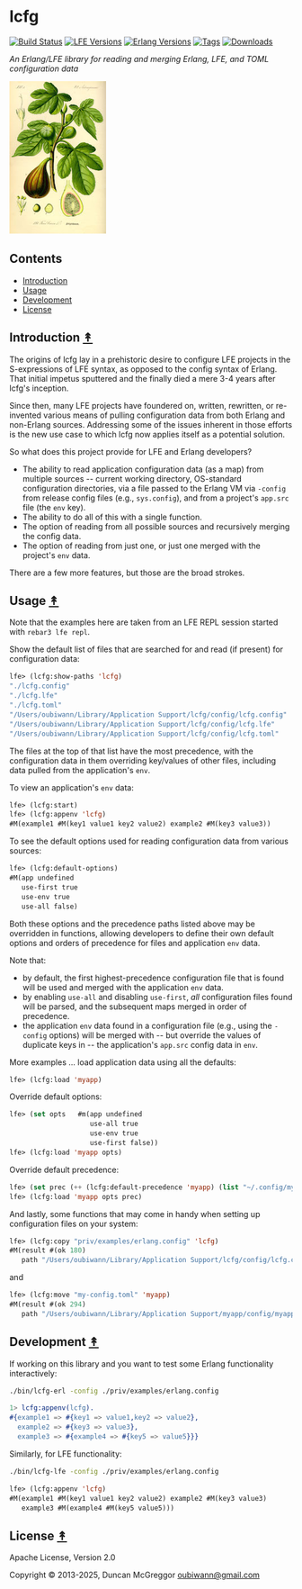 # lcfg

[![Build Status][gh-actions-badge]][gh-actions]
[![LFE Versions][lfe-badge]][lfe]
[![Erlang Versions][erlang-badge]][versions]
[![Tags][github-tags-badge]][github-tags]
[![Downloads][hex-downloads]][hex-package]

*An Erlang/LFE library for reading and merging Erlang, LFE, and TOML configuration data*

[![Project Logo][logo]][logo-large]


## Contents

* [Introduction](#introduction-)
* [Usage](#usage-)
* [Development](#development-)
* [License](#license-)

## Introduction [&#x219F;](#contents)

The origins of lcfg lay in a prehistoric desire to configure LFE projects in the S-expressions of LFE syntax, as opposed to the config syntax of Erlang. That initial impetus sputtered and the finally died a mere 3-4 years after lcfg's inception.

Since then, many LFE projects have foundered on, written, rewritten, or re-invented various means of pulling configuration data from both Erlang and non-Erlang sources. Addressing some of the issues inherent in those efforts is the new use case to which lcfg now applies itself as a potential solution.

So what does this project provide for LFE and Erlang developers?

* The ability to read application configuration data (as a map) from multiple sources -- current working directory, OS-standard configuration directories, via a file passed to the Erlang VM via `-config` from release config files (e.g., `sys.config`), and from a project's `app.src` file (the `env` key).
* The ability to do all of this with a single function.
* The option of reading from all possible sources and recursively merging the config data.
* The option of reading from just one, or just one merged with the project's `env` data.

There are a few more features, but those are the broad strokes.

## Usage [&#x219F;](#contents)

Note that the examples here are taken from an LFE REPL session started with `rebar3 lfe repl`.

Show the default list of files that are searched for and read (if present) for configuration data:

``` lisp
lfe> (lcfg:show-paths 'lcfg)
"./lcfg.config"
"./lcfg.lfe"
"./lcfg.toml"
"/Users/oubiwann/Library/Application Support/lcfg/config/lcfg.config"
"/Users/oubiwann/Library/Application Support/lcfg/config/lcfg.lfe"
"/Users/oubiwann/Library/Application Support/lcfg/config/lcfg.toml"
```

The files at the top of that list have the most precedence, with the configuration data in them overriding key/values of other files, including data pulled from the application's `env`.

To view an application's `env` data:

``` lisp
lfe> (lcfg:start)
lfe> (lcfg:appenv 'lcfg)
#M(example1 #M(key1 value1 key2 value2) example2 #M(key3 value3))
```

To see the default options used for reading configuration data from various sources:

``` lisp
lfe> (lcfg:default-options)
#M(app undefined
   use-first true 
   use-env true 
   use-all false)
```

Both these options and the precedence paths listed above may be overridden in functions, allowing developers to define their own default options and orders of precedence for files and application `env` data.

Note that:
* by default, the first highest-precedence configuration file that is found will be used and merged with the application `env` data.
* by enabling `use-all` and disabling `use-first`, _all_ configuration files found will be parsed, and the subsequent maps merged in order of precedence.
* the application `env` data found in a configuration file (e.g., using the `-config` options) will be merged with -- but override the values of duplicate keys in -- the application's `app.src` config data in `env`.

More examples ... load application data using all the defaults:

``` lisp
lfe> (lcfg:load 'myapp)
```

Override default options:

``` lisp
lfe> (set opts   #m(app undefined
                    use-all true
                    use-env true
                    use-first false))
lfe> (lcfg:load 'myapp opts)
```

Override default precedence:

``` lisp
lfe> (set prec (++ (lcfg:default-precedence 'myapp) (list "~/.config/myapp.toml")))
lfe> (lcfg:load 'myapp opts prec)
```

And lastly, some functions that may come in handy when setting up configuration files on your system:

``` lisp
lfe> (lcfg:copy "priv/examples/erlang.config" 'lcfg)
#M(result #(ok 180)
   path "/Users/oubiwann/Library/Application Support/lcfg/config/lcfg.config")
```

and

``` lisp
lfe> (lcfg:move "my-config.toml" 'myapp)
#M(result #(ok 294)
   path "/Users/oubiwann/Library/Application Support/myapp/config/myapp.toml")
```

## Development [&#x219F;](#contents)

If working on this library and you want to test some Erlang functionality interactively:

``` sh
./bin/lcfg-erl -config ./priv/examples/erlang.config
```

``` erlang
1> lcfg:appenv(lcfg).
#{example1 => #{key1 => value1,key2 => value2},
  example2 => #{key3 => value3},
  example3 => #{example4 => #{key5 => value5}}}
```

Similarly, for LFE functionality:

``` sh
./bin/lcfg-lfe -config ./priv/examples/erlang.config
```

``` lisp
lfe> (lcfg:appenv 'lcfg)
#M(example1 #M(key1 value1 key2 value2) example2 #M(key3 value3)
   example3 #M(example4 #M(key5 value5)))
```

## License [&#x219F;](#contents)

Apache License, Version 2.0

Copyright © 2013-2025, Duncan McGreggor <oubiwann@gmail.com>

[//]: ---Named-Links---

[logo]: priv/images/Illustration_Ficus_carica0-small.jpg
[logo-large]: priv/images/Illustration_Ficus_carica0.jpg
[screenshot]: priv/images/screenshot.png
[org]: https://github.com/lfeutre
[github]: https://github.com/lfeutre/lcfg
[gh-actions-badge]: https://github.com/lfeutre/lcfg/workflows/ci%2Fcd/badge.svg
[gh-actions]: https://github.com/lfeutre/lcfg/actions
[lfe]: https://github.com/lfe/lfe
[lfe-badge]: https://img.shields.io/badge/lfe-2.2+-blue.svg
[erlang-badge]: https://img.shields.io/badge/erlang-23%20to%2027-blue.svg
[versions]: https://github.com/lfeutre/dirs/blob/main/rebar.config
[github-tags]: https://github.com/lfeutre/lcfg/tags
[github-tags-badge]: https://img.shields.io/github/tag/lfeutre/lcfg.svg
[github-downloads]: https://img.shields.io/github/downloads/lfeutre/lcfg/total.svg
[hex-badge]: https://img.shields.io/hexpm/v/lcfg.svg?maxAge=2592000
[hex-package]: https://hex.pm/packages/lcfg
[hex-downloads]: https://img.shields.io/hexpm/dt/lcfg.svg
